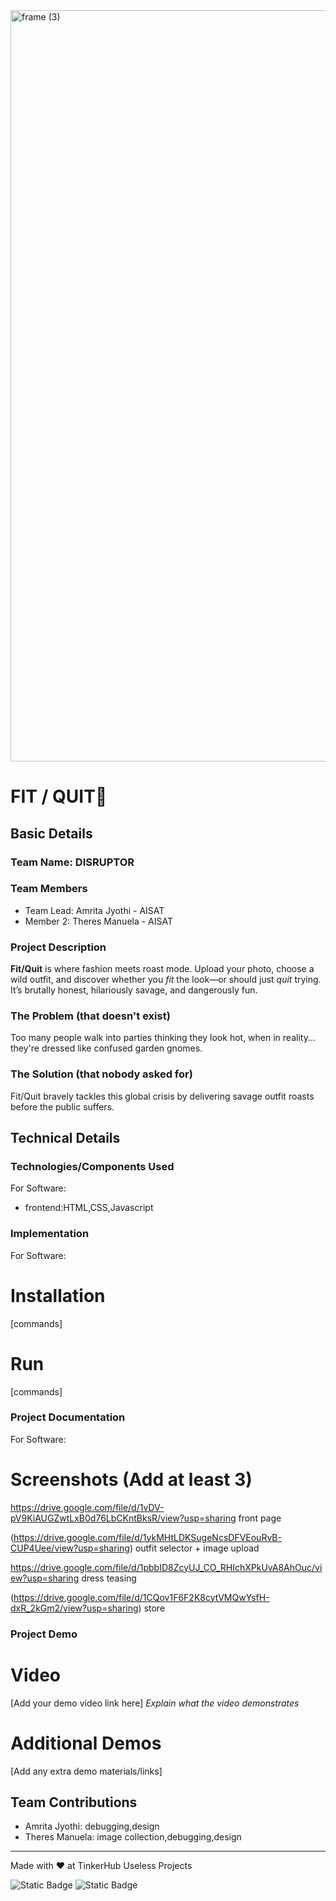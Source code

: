 <img width="3188" height="1202" alt="frame (3)" src="https://github.com/user-attachments/assets/517ad8e9-ad22-457d-9538-a9e62d137cd7" />


#  FIT / QUIT🎯


## Basic Details
### Team Name: DISRUPTOR


### Team Members
- Team Lead: Amrita Jyothi - AISAT
- Member 2: Theres Manuela - AISAT


### Project Description
**Fit/Quit** is where fashion meets roast mode. Upload your photo, choose a wild outfit, and discover whether you *fit* the look—or should just *quit* trying. It’s brutally honest, hilariously savage, and dangerously fun.


### The Problem (that doesn't exist)
Too many people walk into parties thinking they look hot, when in reality... they're dressed like confused garden gnomes.

### The Solution (that nobody asked for)
Fit/Quit bravely tackles this global crisis by delivering savage outfit roasts before the public suffers.

## Technical Details
### Technologies/Components Used
For Software:
- frontend:HTML,CSS,Javascript

### Implementation
For Software:
# Installation
[commands]

# Run
[commands]

### Project Documentation
For Software:

# Screenshots (Add at least 3)

https://drive.google.com/file/d/1vDV-pV9KiAUGZwtLxB0d76LbCKntBksR/view?usp=sharing
front page

(https://drive.google.com/file/d/1ykMHtLDKSugeNcsDFVEouRvB-CUP4Uee/view?usp=sharing)
outfit selector + image upload

https://drive.google.com/file/d/1pbbID8ZcyUJ_CO_RHIchXPkUvA8AhOuc/view?usp=sharing
dress teasing


(https://drive.google.com/file/d/1CQov1F6F2K8cytVMQwYsfH-dxR_2kGm2/view?usp=sharing)
store

### Project Demo
# Video
[Add your demo video link here]
*Explain what the video demonstrates*

# Additional Demos
[Add any extra demo materials/links]

## Team Contributions
- Amrita Jyothi: debugging,design
- Theres Manuela: image collection,debugging,design

---
Made with ❤️ at TinkerHub Useless Projects 

![Static Badge](https://img.shields.io/badge/TinkerHub-24?color=%23000000&link=https%3A%2F%2Fwww.tinkerhub.org%2F)
![Static Badge](https://img.shields.io/badge/UselessProjects--25-25?link=https%3A%2F%2Fwww.tinkerhub.org%2Fevents%2FQ2Q1TQKX6Q%2FUseless%2520Projects)


